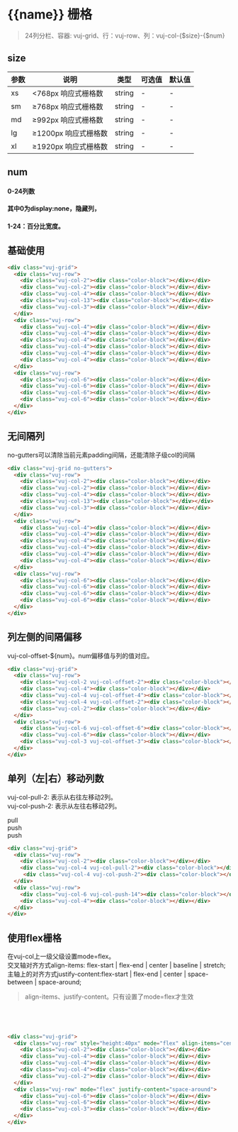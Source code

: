 # {{name}} 栅格
> 24列分栏、容器: vuj-grid、行：vuj-row、列：vuj-col-{$size}-{$num}

## size
| 参数      | 说明    | 类型      | 可选值       | 默认值   |
|---------- |-------- |---------- |-------------  |-------- |
| xs  | <768px  响应式栅格数    | string   | - | -|
| sm  | ≥768px  响应式栅格数    | string   | - | -|
| md  | ≥992px  响应式栅格数    | string   | - | -|
| lg  | ≥1200px  响应式栅格数    | string   | - | -|
| xl  | ≥1920px  响应式栅格数    | string   | - | -|

## num 
#### 0-24列数
#### 其中0为display:none，隐藏列，
#### 1-24：百分比宽度。

## 基础使用
<div class="vuj-grid">
  <div class="vuj-row">
    <div class="vuj-col-2"><div class="color-block"></div></div>
    <div class="vuj-col-2"><div class="color-block"></div></div>
    <div class="vuj-col-4"><div class="color-block"></div></div>
    <div class="vuj-col-13"><div class="color-block"></div></div>
    <div class="vuj-col-3"><div class="color-block"></div></div>
  </div>
  <div class="vuj-row">
    <div class="vuj-col-4"><div class="color-block"></div></div>
    <div class="vuj-col-4"><div class="color-block"></div></div>
    <div class="vuj-col-4"><div class="color-block"></div></div>
    <div class="vuj-col-4"><div class="color-block"></div></div>
    <div class="vuj-col-4"><div class="color-block"></div></div>
    <div class="vuj-col-4"><div class="color-block"></div></div>
  </div>
  <div class="vuj-row">
    <div class="vuj-col-6"><div class="color-block"></div></div>
    <div class="vuj-col-6"><div class="color-block"></div></div>
    <div class="vuj-col-6"><div class="color-block"></div></div>
    <div class="vuj-col-6"><div class="color-block"></div></div>
  </div>
</div>
<open-code :open="false">

```html
<div class="vuj-grid">
  <div class="vuj-row">
    <div class="vuj-col-2"><div class="color-block"></div></div>
    <div class="vuj-col-2"><div class="color-block"></div></div>
    <div class="vuj-col-4"><div class="color-block"></div></div>
    <div class="vuj-col-13"><div class="color-block"></div></div>
    <div class="vuj-col-3"><div class="color-block"></div></div>
  </div>
  <div class="vuj-row">
    <div class="vuj-col-4"><div class="color-block"></div></div>
    <div class="vuj-col-4"><div class="color-block"></div></div>
    <div class="vuj-col-4"><div class="color-block"></div></div>
    <div class="vuj-col-4"><div class="color-block"></div></div>
    <div class="vuj-col-4"><div class="color-block"></div></div>
    <div class="vuj-col-4"><div class="color-block"></div></div>
  </div>
  <div class="vuj-row">
    <div class="vuj-col-6"><div class="color-block"></div></div>
    <div class="vuj-col-6"><div class="color-block"></div></div>
    <div class="vuj-col-6"><div class="color-block"></div></div>
    <div class="vuj-col-6"><div class="color-block"></div></div>
  </div>
</div>
```

</open-code>

## 无间隔列
no-gutters可以清除当前元素padding间隔，还能清除子级col的间隔
<div class="vuj-grid no-gutters">
  <div class="vuj-row">
    <div class="vuj-col-2"><div class="color-block"></div></div>
    <div class="vuj-col-2"><div class="color-block"></div></div>
    <div class="vuj-col-4"><div class="color-block"></div></div>
    <div class="vuj-col-13"><div class="color-block"></div></div>
    <div class="vuj-col-3"><div class="color-block"></div></div>
  </div>
  <div class="vuj-row">
    <div class="vuj-col-4"><div class="color-block"></div></div>
    <div class="vuj-col-4"><div class="color-block"></div></div>
    <div class="vuj-col-4"><div class="color-block"></div></div>
    <div class="vuj-col-4"><div class="color-block"></div></div>
    <div class="vuj-col-4"><div class="color-block"></div></div>
    <div class="vuj-col-4"><div class="color-block"></div></div>
  </div>
  <div class="vuj-row">
    <div class="vuj-col-6"><div class="color-block"></div></div>
    <div class="vuj-col-6"><div class="color-block"></div></div>
    <div class="vuj-col-6"><div class="color-block"></div></div>
    <div class="vuj-col-6"><div class="color-block"></div></div>
  </div>
</div>
<open-code :open="false">

```html
<div class="vuj-grid no-gutters">
  <div class="vuj-row">
    <div class="vuj-col-2"><div class="color-block"></div></div>
    <div class="vuj-col-2"><div class="color-block"></div></div>
    <div class="vuj-col-4"><div class="color-block"></div></div>
    <div class="vuj-col-13"><div class="color-block"></div></div>
    <div class="vuj-col-3"><div class="color-block"></div></div>
  </div>
  <div class="vuj-row">
    <div class="vuj-col-4"><div class="color-block"></div></div>
    <div class="vuj-col-4"><div class="color-block"></div></div>
    <div class="vuj-col-4"><div class="color-block"></div></div>
    <div class="vuj-col-4"><div class="color-block"></div></div>
    <div class="vuj-col-4"><div class="color-block"></div></div>
    <div class="vuj-col-4"><div class="color-block"></div></div>
  </div>
  <div class="vuj-row">
    <div class="vuj-col-6"><div class="color-block"></div></div>
    <div class="vuj-col-6"><div class="color-block"></div></div>
    <div class="vuj-col-6"><div class="color-block"></div></div>
    <div class="vuj-col-6"><div class="color-block"></div></div>
  </div>
</div>
```

</open-code>

## 列左侧的间隔偏移
vuj-col-offset-${num}。num偏移值与列的值对应。
<div class="vuj-grid">
  <div class="vuj-row">
    <div class="vuj-col-2 vuj-col-offset-2"><div class="color-block"></div></div>
    <div class="vuj-col-4"><div class="color-block"></div></div>
    <div class="vuj-col-4 vuj-col-offset-4"><div class="color-block"></div></div>
    <div class="vuj-col-4 vuj-col-offset-2"><div class="color-block"></div></div>
    <div class="vuj-col-2"><div class="color-block"></div></div>
  </div>
  <div class="vuj-row">
    <div class="vuj-col-6 vuj-col-offset-6"><div class="color-block"></div></div>
    <div class="vuj-col-6"><div class="color-block"></div></div>
    <div class="vuj-col-3 vuj-col-offset-3"><div class="color-block"></div></div>
  </div>
</div>

<open-code>

```html
<div class="vuj-grid">
  <div class="vuj-row">
    <div class="vuj-col-2 vuj-col-offset-2"><div class="color-block"></div></div>
    <div class="vuj-col-4"><div class="color-block"></div></div>
    <div class="vuj-col-4 vuj-col-offset-4"><div class="color-block"></div></div>
    <div class="vuj-col-4 vuj-col-offset-2"><div class="color-block"></div></div>
    <div class="vuj-col-2"><div class="color-block"></div></div>
  </div>
  <div class="vuj-row">
    <div class="vuj-col-6 vuj-col-offset-6"><div class="color-block"></div></div>
    <div class="vuj-col-6"><div class="color-block"></div></div>
    <div class="vuj-col-3 vuj-col-offset-3"><div class="color-block"></div></div>
  </div>
</div>
```

</open-code>

## 单列（左|右）移动列数
vuj-col-pull-2: 表示从右往左移动2列。<br>
vuj-col-push-2: 表示从左往右移动2列。
<div class="vuj-grid">
  <div class="vuj-row">
    <div class="vuj-col-2"><div class="color-block"></div></div>
    <div class="vuj-col-4 vuj-col-pull-2"><div class="color-block">pull</div></div>
     <div class="vuj-col-4 vuj-col-push-2"><div class="color-block">push</div></div>
  </div>
  <div class="vuj-row">
    <div class="vuj-col-6 vuj-col-push-14"><div class="color-block">push</div></div>
    <div class="vuj-col-4"><div class="color-block"></div></div>
  </div>
</div>

<open-code>

```html
<div class="vuj-grid">
  <div class="vuj-row">
    <div class="vuj-col-2"><div class="color-block"></div></div>
    <div class="vuj-col-4 vuj-col-pull-2"><div class="color-block"></div></div>
     <div class="vuj-col-4 vuj-col-push-2"><div class="color-block"></div></div>
  </div>
  <div class="vuj-row">
    <div class="vuj-col-6 vuj-col-push-14"><div class="color-block"></div></div>
    <div class="vuj-col-4"><div class="color-block"></div></div>
  </div>
</div>
```

</open-code>



## 使用flex栅格
在vuj-col上一级父级设置mode=flex。<br>
交叉轴对齐方式align-items:  flex-start | flex-end | center | baseline | stretch;<br>
主轴上的对齐方式justify-content:flex-start | flex-end | center | space-between | space-around;
> align-items、justify-content。只有设置了mode=flex才生效
#### 
<div class="vuj-grid">
  <div class="vuj-row" style="height:40px" mode="flex" align-items="center" justify-content="space-between">
    <div class="vuj-col-2"><div class="color-block"></div></div>
    <div class="vuj-col-4"><div class="color-block"></div></div>
    <div class="vuj-col-4"><div class="color-block"></div></div>
    <div class="vuj-col-4"><div class="color-block"></div></div>
    <div class="vuj-col-2"><div class="color-block"></div></div>
  </div>
  <div class="vuj-row" mode="flex" justify-content="space-around">
    <div class="vuj-col-6"><div class="color-block"></div></div>
    <div class="vuj-col-6"><div class="color-block"></div></div>
    <div class="vuj-col-3"><div class="color-block"></div></div>
  </div>
</div>

<open-code>

```html
<div class="vuj-grid">
  <div class="vuj-row" style="height:40px" mode="flex" align-items="center" justify-content="space-between">
    <div class="vuj-col-2"><div class="color-block"></div></div>
    <div class="vuj-col-4"><div class="color-block"></div></div>
    <div class="vuj-col-4"><div class="color-block"></div></div>
    <div class="vuj-col-4"><div class="color-block"></div></div>
    <div class="vuj-col-2"><div class="color-block"></div></div>
  </div>
  <div class="vuj-row" mode="flex" justify-content="space-around">
    <div class="vuj-col-6"><div class="color-block"></div></div>
    <div class="vuj-col-6"><div class="color-block"></div></div>
    <div class="vuj-col-3"><div class="color-block"></div></div>
  </div>
</div>
```

</open-code>


<script>
import openCode from 'docs/tmp/open-code';
export default {
  name: 'grid',
  data(){
    return {
      name: 'grid'
    }
  },
  components: {
    [openCode.name]: openCode
  }
}
</script>